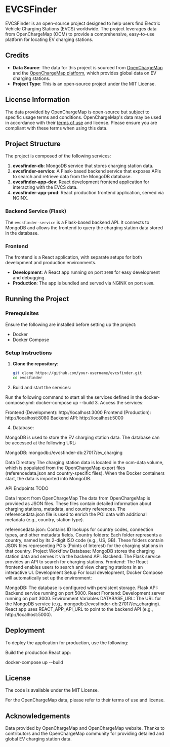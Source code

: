 # EVCSFinder

EVCSFinder is an open-source project designed to help users find Electric Vehicle Charging Stations (EVCS) worldwide. The project leverages data from OpenChargeMap (OCM) to provide a comprehensive, easy-to-use platform for locating EV charging stations.

## Credits

- **Data Source**: The data for this project is sourced from [OpenChargeMap](https://github.com/openchargemap/ocm-export) and the [OpenChargeMap platform](https://openchargemap.org/), which provides global data on EV charging stations.
- **Project Type**: This is an open-source project under the MIT License.

## License Information

The data provided by OpenChargeMap is open-source but subject to specific usage terms and conditions. OpenChargeMap's data may be used in accordance with their [terms of use](https://openchargemap.org/site/terms) and license. Please ensure you are compliant with these terms when using this data.


## Project Structure

The project is composed of the following services:

1. **evcsfinder-db**: MongoDB service that stores charging station data.
2. **evcsfinder-service**: A Flask-based backend service that exposes APIs to search and retrieve data from the MongoDB database.
3. **evcsfinder-app-dev**: React development frontend application for interacting with the EVCS data.
4. **evcsfinder-app-prod**: React production frontend application, served via NGINX.

### Backend Service (Flask)

The `evcsfinder-service` is a Flask-based backend API. It connects to MongoDB and allows the frontend to query the charging station data stored in the database.

### Frontend

The frontend is a React application, with separate setups for both development and production environments.

- **Development**: A React app running on port `3000` for easy development and debugging.
- **Production**: The app is bundled and served via NGINX on port `8080`.

## Running the Project

### Prerequisites

Ensure the following are installed before setting up the project:

- Docker
- Docker Compose

### Setup Instructions

1. **Clone the repository**:

   ```bash
   git clone https://github.com/your-username/evcsfinder.git
   cd evcsfinder
2. Build and start the services:

Run the following command to start all the services defined in the docker-compose.yml:
docker-compose up --build
3. Access the services:

Frontend (Development): http://localhost:3000
Frontend (Production): http://localhost:8080
Backend API: http://localhost:5000

4. Database:

MongoDB is used to store the EV charging station data. The database can be accessed at the following URL:

MongoDB: mongodb://evcsfinder-db:27017/ev_charging

Data Directory
The charging station data is located in the ocm-data volume, which is populated from the OpenChargeMap export files (referencedata.json and country-specific files). When the Docker containers start, the data is imported into MongoDB.

API Endpoints
TODO

Data Import from OpenChargeMap
The data from OpenChargeMap is provided as JSON files. These files contain detailed information about charging stations, metadata, and country references. The referencedata.json file is used to enrich the POI data with additional metadata (e.g., country, station type).

referencedata.json: Contains ID lookups for country codes, connection types, and other metadata fields.
Country folders: Each folder represents a country, named by its 2-digit ISO code (e.g., US, GB). These folders contain JSON files representing POIs (Points of Interest) for the charging stations in that country.
Project Workflow
Database: MongoDB stores the charging station data and serves it via the backend API.
Backend: The Flask service provides an API to search for charging stations.
Frontend: The React frontend enables users to search and view charging stations in an interactive UI.
Development Setup
For local development, Docker Compose will automatically set up the environment:

MongoDB: The database is configured with persistent storage.
Flask API: Backend service running on port 5000.
React Frontend: Development server running on port 3000.
Environment Variables
DATABASE_URL: The URL for the MongoDB service (e.g., mongodb://evcsfinder-db:27017/ev_charging).
React app uses REACT_APP_API_URL to point to the backend API (e.g., http://localhost:5000).

## Deployment
To deploy the application for production, use the following:

Build the production React app:

docker-compose up --build

## License
The code is available under the MIT License.

For the OpenChargeMap data, please refer to their terms of use and license.

## Acknowledgements
Data provided by OpenChargeMap and OpenChargeMap website.
Thanks to contributors and the OpenChargeMap community for providing detailed and global EV charging station data.
